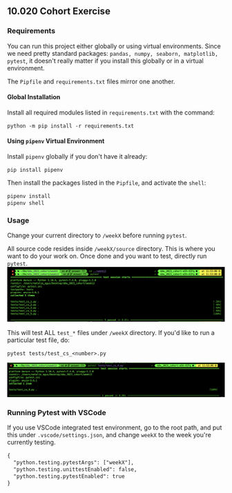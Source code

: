 ## 10.020 Cohort Exercise

### Requirements

You can run this project either globally or using virtual environments. Since we need pretty standard packages: `pandas, numpy, seaborn, matplotlib, pytest`, it doesn't really matter if you install this globally or in a virtual environment.

The `Pipfile` and `requirements.txt` files mirror one another.

#### Global Installation

Install all required modules listed in `requirements.txt` with the command:

```
python -m pip install -r requirements.txt
```

#### Using `pipenv` Virtual Environment

Install `pipenv` globally if you don't have it already:

```
pip install pipenv
```

Then install the packages listed in the `Pipfile`, and activate the `shell`:

```
pipenv install
pipenv shell
```

### Usage

Change your current directory to `/weekX` before running `pytest`.

All source code resides inside `/weekX/source` directory. This is where you want to do your work on. Once done and you want to test, directly run `pytest`.
![](/images/readme/2023-11-05-11-55-59.png)

This will test ALL `test_*` files under `/weekX` directory. If you'd like to run a particular test file, do:

```
pytest tests/test_cs_<number>.py
```

![](/images/readme/2023-11-05-11-58-53.png)

### Running Pytest with VSCode

If you use VSCode integrated test environment, go to the root path, and put this under `.vscode/settings.json`, and change `weekX` to the week you're currently testing.

```
{
  "python.testing.pytestArgs": ["weekX"],
  "python.testing.unittestEnabled": false,
  "python.testing.pytestEnabled": true
}
```
